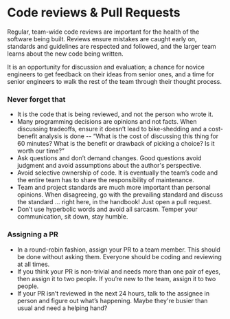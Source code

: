 # Code reviews & Pull Requests

Regular, team-wide code reviews are important for the health of the software being built. Reviews ensure mistakes are caught early on, standards and guidelines are respected and followed, and the larger team learns about the new code being written. 

It is an opportunity for discussion and evaluation; a chance for novice engineers to get feedback on their ideas from senior ones, and a time for senior engineers to walk the rest of the team through their thought process.

### Never forget that
- It is the code that is being reviewed, and not the person who wrote it. 
- Many programming decisions are opinions and not facts. When discussing tradeoffs, ensure it doesn’t lead to bike-shedding and a cost-benefit analysis is done -- “What is the cost of discussing this thing for 60 minutes? What is the benefit or drawback of picking a choice? Is it worth our time?” 
- Ask questions and don’t demand changes. Good questions avoid judgment and avoid assumptions about the author's perspective.
- Avoid selective ownership of code. It is eventually the team’s code and the entire team has to share the responsibility of maintenance. 
- Team and project standards are much more important than personal opinions. When disagreeing, go with the prevailing standard and discuss the standard ... right here, in the handbook! Just open a pull request.
- Don’t use hyperbolic words and avoid all sarcasm. Temper your communication, sit down, stay humble. 

### Assigning a PR
- In a round-robin fashion, assign your PR to a team member. This should be done without asking them. Everyone should be coding and reviewing at all times. 
- If you think your PR is non-trivial and needs more than one pair of eyes, then assign it to two people. If you’re new to the team, assign it to two people.
- If your PR isn’t reviewed in the next 24 hours, talk to the assignee in person and figure out what’s happening. Maybe they're busier than usual and need a helping hand?
